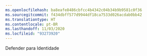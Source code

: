 ```yaml
---
ms.openlocfilehash: ba8eafe8486cbfcc4b4342c04b34b9b9581c0f36
ms.sourcegitcommit: f434dbff577d9944df18ca7533d026acdab0bb42
ms.translationtype: HT
ms.contentlocale: pt-BR
ms.lasthandoff: 11/03/2020
ms.locfileid: "93273920"
---
```

Defender para Identidade